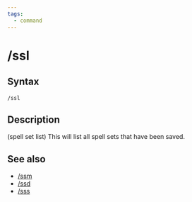 ```yaml
---
tags:
  - command
---
```


# /ssl

## Syntax

<!--cmd-syntax-start-->
```eqcommand
/ssl
```
<!--cmd-syntax-end-->

## Description

<!--cmd-desc-start-->
(spell set list) This will list all spell sets that have been saved.
<!--cmd-desc-end-->

## See also

- [/ssm](cmd-ssm.md)
- [/ssd](cmd-ssd.md)
- [/sss](cmd-sss.md)